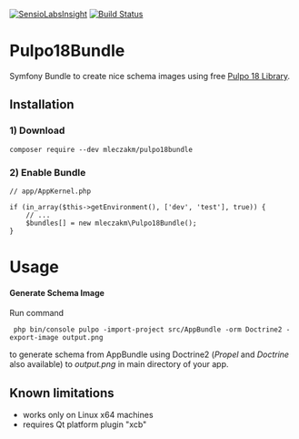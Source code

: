 [![SensioLabsInsight](https://insight.sensiolabs.com/projects/fc826819-275a-419a-a730-180324859f02/big.png)](https://insight.sensiolabs.com/projects/fc826819-275a-419a-a730-180324859f02) [![Build Status](https://travis-ci.org/mleczakm/pulpo18bundle.svg?branch=master)](https://travis-ci.org/mleczakm/pulpo18bundle)
# Pulpo18Bundle

Symfony Bundle to create nice schema images using free [Pulpo 18 Library](http://www.pulpo18.com/).

Installation
------------

### 1) Download 

`composer require --dev mleczakm/pulpo18bundle`


### 2) Enable Bundle

    // app/AppKernel.php
    
    if (in_array($this->getEnvironment(), ['dev', 'test'], true)) {
        // ...
        $bundles[] = new mleczakm\Pulpo18Bundle();
    }
    
Usage
=====

#### Generate Schema Image
 
 Run command
 
     php bin/console pulpo -import-project src/AppBundle -orm Doctrine2 -export-image output.png
    
 to generate schema from AppBundle using Doctrine2 (_Propel_ and _Doctrine_ also available) to *output.png* in main directory of your app.

Known limitations
------------

- works only on Linux x64 machines
- requires Qt platform plugin "xcb"
